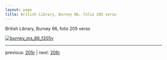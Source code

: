 ```yaml
---
layout: page
title: British Library, Burney 86, folio 205 verso
---
```


British Library, Burney 86, folio 205 verso

[![burney_ms_86_f205v](http://www.homermultitext.org/iipsrv?IIIF=/project/homer/pyramidal/deepzoom/bl/burney86imgs/v1/burney_ms_86_f205v.tif/full/800,/0/default.jpg)](http://www.homermultitext.org/ict2/?urn=urn:cite2:bl:burney86imgs.v1:burney_ms_86_f205v) 

---

previous:  [205r](../205r/) | next: [206r](../206r/)
